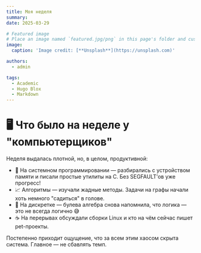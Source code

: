 ```yaml
---
title: Моя неделя
summary: 
date: 2025-03-29

# Featured image
# Place an image named `featured.jpg/png` in this page's folder and customize its options here.
image:
  caption: 'Image credit: [**Unsplash**](https://unsplash.com)'

authors:
  - admin

tags:
  - Academic
  - Hugo Blox
  - Markdown
---
```


# 🖥️ Что было на неделе у "компьютерщиков"

Неделя выдалась плотной, но, в целом, продуктивной:

- 🔧 На системном программировании — разбирались с устройством памяти и писали простые утилиты на C. Без SEGFAULT’ов уже прогресс!
- 📈 Алгоритмы — изучали жадные методы. Задачи на графы начали хоть немного "садиться" в голове.
- 🧠 На дискретке — булева алгебра снова напомнила, что логика — это не всегда логично 😅
- ☕ На перерывах обсуждали сборки Linux и кто на чём сейчас пишет pet-проекты.

Постепенно приходит ощущение, что за всем этим хаосом скрыта система. Главное — не сбавлять темп.

